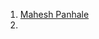 1. [Mahesh Panhale ](https://www.youtube.com/watch?v=_EwzcdEbSgU&list=PLZU6brj8VAu-pCvU_ZfKxd5zaUo9aQWYj)
2. 